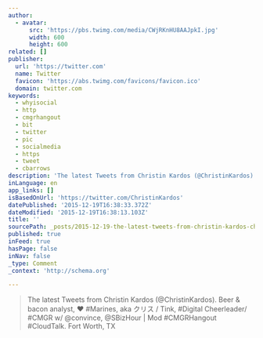 ```yaml
---
author:
  - avatar:
      src: 'https://pbs.twimg.com/media/CWjRKnHU8AAJpkI.jpg'
      width: 600
      height: 600
related: []
publisher:
  url: 'https://twitter.com'
  name: Twitter
  favicon: 'https://abs.twimg.com/favicons/favicon.ico'
  domain: twitter.com
keywords:
  - whyisocial
  - http
  - cmgrhangout
  - bit
  - twitter
  - pic
  - socialmedia
  - https
  - tweet
  - cbarrows
description: 'The latest Tweets from Christin Kardos (@ChristinKardos). Beer & bacon analyst, ♥ #Marines, aka クリス / Tink, #Digital Cheerleader/ #CMGR w/ @convince, @SBizHour | Mod #CMGRHangout #CloudTalk. Fort Worth, TX'
inLanguage: en
app_links: []
isBasedOnUrl: 'https://twitter.com/ChristinKardos'
datePublished: '2015-12-19T16:38:33.372Z'
dateModified: '2015-12-19T16:38:13.103Z'
title: ''
sourcePath: _posts/2015-12-19-the-latest-tweets-from-christin-kardos-christinkardos-be.md
published: true
inFeed: true
hasPage: false
inNav: false
_type: Comment
_context: 'http://schema.org'

---
```

> The latest Tweets from Christin Kardos &lpar;&commat;ChristinKardos&rpar;&period; Beer & bacon analyst&comma; ♥ &num;Marines&comma; aka クリス &sol; Tink&comma; &num;Digital Cheerleader&sol; &num;CMGR w&sol; &commat;convince&comma; &commat;SBizHour &vert; Mod &num;CMGRHangout &num;CloudTalk&period; Fort Worth&comma; TX